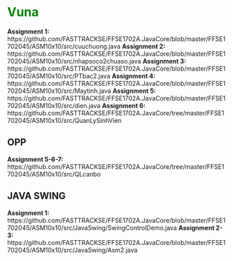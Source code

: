 # <h1 style="color:green;">Vuna</h1>

<b>
Assignment 1:
</b>
https://github.com/FASTTRACKSE/FFSE1702A.JavaCore/blob/master/FFSE1702045/ASM10x10/src/cuuchuong.java
<b>Assignment 2:</b>
https://github.com/FASTTRACKSE/FFSE1702A.JavaCore/blob/master/FFSE1702045/ASM10x10/src/nhapsoco2chuaso.java
<b>Assignment 3:</b>
https://github.com/FASTTRACKSE/FFSE1702A.JavaCore/blob/master/FFSE1702045/ASM10x10/src/PTbac2.java
<b>Assignment 4:</b>
https://github.com/FASTTRACKSE/FFSE1702A.JavaCore/blob/master/FFSE1702045/ASM10x10/src/Maytinh.java
<b>Assignment 5:</b>
https://github.com/FASTTRACKSE/FFSE1702A.JavaCore/blob/master/FFSE1702045/ASM10x10/src/dien.java
<b>Assignment 6:</b>
https://github.com/FASTTRACKSE/FFSE1702A.JavaCore/tree/master/FFSE1702045/ASM10x10/src/QuanLySinhVien
<h2>OPP </h2>
<b>Assignment 5-6-7:</b>
https://github.com/FASTTRACKSE/FFSE1702A.JavaCore/tree/master/FFSE1702045/ASM10x10/src/QLcanbo
<h2>JAVA SWING </h2>
<b>Assignment 1:</b>
https://github.com/FASTTRACKSE/FFSE1702A.JavaCore/blob/master/FFSE1702045/ASM10x10/src/JavaSwing/SwingControlDemo.java
<b>Assignment 2-3:</b>
https://github.com/FASTTRACKSE/FFSE1702A.JavaCore/blob/master/FFSE1702045/ASM10x10/src/JavaSwing/Asm2.java